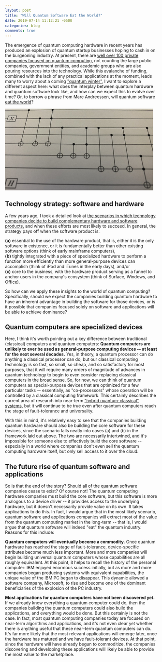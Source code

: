 ```yaml
---
layout: post
title: "Will Quantum Software Eat the World?"
date: 2019-07-14 11:12:21 -0500
categories: blog
comments: true
---
```

The emergence of quantum computing hardware in recent years has produced an explosion of quantum startup businesses hoping to cash in on the burgeoning industry. At present, there are [well over 100 private companies focused on quantum computing](https://quantumcomputingreport.com/players/privatestartup/), not counting the large public companies, government entities, and academic groups who are also pouring resources into the technology. While this avalanche of funding, combined with the lack of any practical applications at the moment, leads many to worry about a coming ["quantum winter"](https://www.ryanshaffer.net/blog/2019/07/07/why-quantum-winter-is-not-coming.html), I want to explore a different aspect here: what does the interplay between quantum hardware and quantum software look like, and how can we expect this to evolve over time? Or, to borrow a phrase from Marc Andreessen, will quantum software [eat the world](https://a16z.com/2011/08/20/why-software-is-eating-the-world/)?

<img src="/images/quantum-circuit.jpg" alt="Quantum circuit" width="490" /> 

## Technology strategy: software and hardware

A few years ago, I took a detailed look at [the scenarios in which technology companies decide to build complementary hardware and software products](https://scholar.google.com/citations?view_op=view_citation&hl=en&user=SRrFQ-gAAAAJ&citation_for_view=SRrFQ-gAAAAJ:MXK_kJrjxJIC), and when these efforts are most likely to succeed. In general, the strategy pays off when the software product is:

<p class="has-text-align-center">
  <strong>(a)</strong> essential to the use of the hardware product, that is, either it is the only software in existence, or it is fundamentally better than other existing software options (think of early mainframe computers),<br /><strong>(b)</strong> tightly integrated with a piece of specialized hardware to perform a function more efficiently than more general-purpose devices can accomplish (think of iPod and iTunes in the early days), and/or<br /><strong>(c)</strong> core to the business, with the hardware product serving as a funnel to anchor users in the company's ecosystem (think of Surface, Windows, and Office).
</p>

So how can we apply these insights to the world of quantum computing? Specifically, should we expect the companies building quantum hardware to have an inherent advantage in building the software for those devices, or is it possible that companies focused solely on software and applications will be able to achieve dominance?

## Quantum computers are specialized devices

Here, I think it's worth pointing out a key difference between traditional (classical) computers and quantum computers: **Quantum computers are unlikely to ever be used as general-purpose computing devices -- at least for the next several decades.** Yes, in theory, a quantum processor can do anything a classical processor can do, but our classical computing technology is so fast, so small, so cheap, and so satisfactory for most purposes, that it will require many orders of magnitude of advances in quantum technology to begin to even consider replacing classical computers in the broad sense. So, for now, we can think of quantum computers as special-purpose devices that are optimized for a few particular tasks -- essentially, as "co-processors" whose operation will be controlled by a classical computing framework. This certainly describes the current area of research into near-term ["hybrid quantum-classical" systems](https://www.epiqc.cs.uchicago.edu/hybrid-quantum-classical-computing), but it will continue to be true even after quantum computers reach the stage of fault-tolerance and universality.

With this in mind, it's relatively easy to see that the companies building quantum hardware should also be building the core software for these devices, since the scenario falls neatly into cases (a) and (b) in the framework laid out above. The two are necessarily intertwined, and it's impossible for someone else to effectively build the core software -- especially in a world where companies don't even sell the quantum computing hardware itself, but only sell access to it over the cloud.

## The future rise of quantum software and applications

So is that the end of the story? Should all of the quantum software companies cease to exist? Of course not! The quantum computing hardware companies must build the core software, but this software is more analogous to a device driver -- it provides access to the underlying hardware, but it doesn't necessarily provide value on its own. It takes applications to do this. In fact, I would argue that in the most likely scenario, quantum software and applications companies will extract most of the value from the quantum computing market in the long-term -- that is, I would argue that quantum software will indeed "eat" the quantum industry. Reasons for this include:

**Quantum computers will eventually become a commodity.** Once quantum hardware has reached the stage of fault-tolerance, device-specific attributes become much less important. More and more companies will begin building universal quantum computers whose capabilities are all roughly equivalent. At this point, it helps to recall the history of the personal computer: IBM enjoyed enormous success initially, but as more and more companies began producing systems with equivalent capabilities, the unique value of the IBM PC began to disappear. This dynamic allowed a software company, Microsoft, to rise and become one of the dominant beneficiaries of the explosion of the PC industry.

**Most applications for quantum computers have not been discovered yet.** If we already knew everything a quantum computer could do, then the companies building the quantum computers could also build the applications, and everything would be done. But this certainly is not the case. In fact, most quantum computing companies today are focused on near-term algorithms and applications, and it's not even clear yet whether there is anything useful that these near-term quantum computers can do. It's far more likely that the most relevant applications will emerge later, once the hardware has matured and we have fault-tolerant devices. At that point, since the hardware will have already begun to commoditize, the companies discovering and developing these applications will likely be able to provide the most value to the marketplace.
